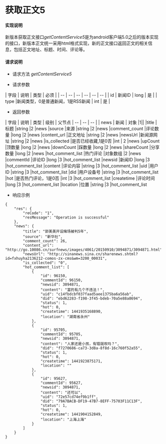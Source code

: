 # 获取正文5

#### **实现说明**  

新版本获取正文接口*getContentService5*是为android客户端5.0之后的版本实现的接口，新版本正文统一采用html格式实现，新的正文接口返回正文的相关信息，包括正文地址、标题、时间、评论等。

#### **请求说明**

* 请求方法 *getContentService5*

* 请求参数

| 字段 | 说明 | 类型 | 必须 |
| -- | -- | -- | -- | -- | -- |
| id | 新闻ID | long | 是 |
| type |新闻类型，0是普通新闻，1是RSS新闻 | int | 是 |

* 返回参数

| 字段 | 说明 | 类型 | 级别 | 父节点
| -- | -- | -- |
| news | 新闻 | 对象 |1||
|title	|标题 |string	|2	|news
|source	|来源 |string 	|2	|news
|comment_count	|评论数量	|long |2	|news
|content_url	|正文地址	|string |2	|news
|newsUrl	|新闻源网址	|string |2	|news
|is_collected |是否已经收藏,1是0否 |int | 2 |news
|upCount	|顶数量 |long	|2	|news
|downCount	|踩数量 |long	|2	|news
|shareCount	|分享数量 |long	|2	|news
|hot_comment_list	|热门评论 |对象数组	|2	|news
|commentId	|评论ID |long	|3	|hot_comment_list
|newsid	|新闻ID |long	|3	|hot_comment_list
|content	|评论内容 |string	|3	|hot_comment_list
|uid	|用户ID |string	|3	|hot_comment_list
|did	|用户设备号 |string	|3	|hot_comment_list
|hot	|是否热门评论，1是0否 |int	|3	|hot_comment_list
|createtime	|评论时间 |long	|3	|hot_comment_list
|location	|位置 |string	|3	|hot_comment_list


* 响应示例

```
{
    "res": {
        "reCode": "1", 
        "resMessage": "Operation is successful"
    }, 
    "news": {
        "title": "郭美美开设赌场被判5年", 
        "source": "新华社",
        "comment_count": 26, 
        "content_url": "http://go.10086.cn/surfnews/images/4061/20150910/3094871/3094871.html", 
        "newsUrl": "http://sinanews.sina.cn/sharenews.shtml?id=fxhuyha2136212-comos-zx-cms&wm=3200_00031", 
        "is_collected": "0",
        "hot_comment_list": [
            {
                "id": 96150, 
                "commentId": 96150, 
                "newsid": 3094871, 
                "content": "富的有几个不违法！", 
                "uid": "c14fbdcbf037faad5aee1375ba6a56ab", 
                "did": "ebd62283-f198-3f45-bdeb-70a5e88a8694", 
                "status": 1, 
                "hot": 0, 
                "createtime": 1441935168890, 
                "location": "湖南省永州"
            }, 
            {
                "id": 95705, 
                "commentId": 95705, 
                "newsid": 3094871, 
                "content": "人家还是小孩，有错就改吗？", 
                "did": "f7270686-ca73-3d8a-8f8d-16c760f52a55", 
                "status": 1, 
                "hot": 0, 
                "createtime": 1441923875171, 
                "location": ""
            }, 
            {
                "id": 95627, 
                "commentId": 95627, 
                "newsid": 3094871, 
                "content": "还可以", 
                "uid": "72e57cd74ef9b1ff", 
                "did": "79A7BACB-DF19-47B7-8EFF-75703F11C13F", 
                "status": 1, 
                "hot": 0, 
                "createtime": 1441904152849, 
                "location": "上海上海"
            }
        ]
    }
}
```
